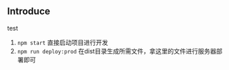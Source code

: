 ## Introduce

test
1. `npm start` 直接启动项目进行开发
2. `npm run deploy:prod` 在dist目录生成所需文件，拿这里的文件进行服务器部署即可
